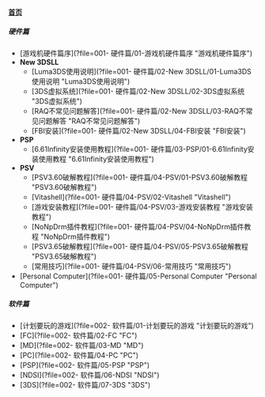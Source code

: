 
#### [首页](?file=home-首页)

#####  硬件篇
- [游戏机硬件篇序](?file=001- 硬件篇/01-游戏机硬件篇序 "游戏机硬件篇序")
- **New 3DSLL**
    - [Luma3DS使用说明](?file=001- 硬件篇/02-New 3DSLL/01-Luma3DS使用说明 "Luma3DS使用说明")
    - [3DS虚拟系统](?file=001- 硬件篇/02-New 3DSLL/02-3DS虚拟系统 "3DS虚拟系统")
    - [RAQ不常见问题解答](?file=001- 硬件篇/02-New 3DSLL/03-RAQ不常见问题解答 "RAQ不常见问题解答")
    - [FBI安装](?file=001- 硬件篇/02-New 3DSLL/04-FBI安装 "FBI安装")
- **PSP**
    - [6.61Infinity安装使用教程](?file=001- 硬件篇/03-PSP/01-6.61Infinity安装使用教程 "6.61Infinity安装使用教程")
- **PSV**
    - [PSV3.60破解教程](?file=001- 硬件篇/04-PSV/01-PSV3.60破解教程 "PSV3.60破解教程")
    - [Vitashell](?file=001- 硬件篇/04-PSV/02-Vitashell "Vitashell")
    - [游戏安装教程](?file=001- 硬件篇/04-PSV/03-游戏安装教程 "游戏安装教程")
    - [NoNpDrm插件教程](?file=001- 硬件篇/04-PSV/04-NoNpDrm插件教程 "NoNpDrm插件教程")
    - [PSV3.65破解教程](?file=001- 硬件篇/04-PSV/05-PSV3.65破解教程 "PSV3.65破解教程")
    - [常用技巧](?file=001- 硬件篇/04-PSV/06-常用技巧 "常用技巧")
- [Personal Computer](?file=001- 硬件篇/05-Personal Computer "Personal Computer")

#####  软件篇
- [计划要玩的游戏](?file=002- 软件篇/01-计划要玩的游戏 "计划要玩的游戏")
- [FC](?file=002- 软件篇/02-FC "FC")
- [MD](?file=002- 软件篇/03-MD "MD")
- [PC](?file=002- 软件篇/04-PC "PC")
- [PSP](?file=002- 软件篇/05-PSP "PSP")
- [NDSI](?file=002- 软件篇/06-NDSI "NDSI")
- [3DS](?file=002- 软件篇/07-3DS "3DS")
